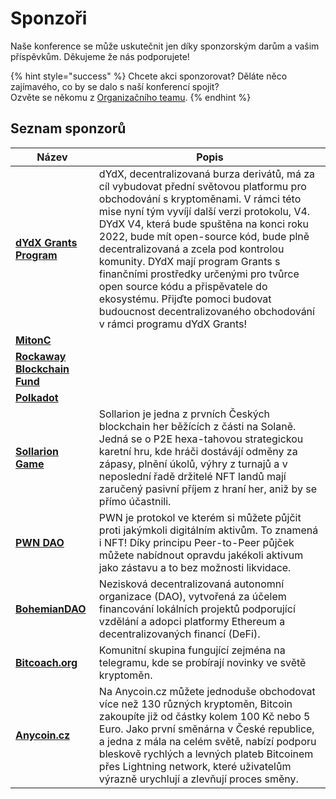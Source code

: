 # Sponzoři

Naše konference se může uskutečnit jen díky sponzorským darům a vašim příspěvkům. Děkujeme že nás podporujete!

{% hint style="success" %}
Chcete akci sponzorovat? Děláte něco zajímavého, co by se dalo s naší konferencí spojit?\
Ozvěte se někomu z [Organizačního teamu](organizacni-team/).
{% endhint %}

## Seznam sponzorů

| Název                                                       | Popis                                                                                                                                                                                                                                                                                                                                                                                                                                                                                                                                      |
| ----------------------------------------------------------- | ------------------------------------------------------------------------------------------------------------------------------------------------------------------------------------------------------------------------------------------------------------------------------------------------------------------------------------------------------------------------------------------------------------------------------------------------------------------------------------------------------------------------------------------ |
| [**dYdX Grants Program**](https://twitter.com/dydx_grants)  | dYdX, decentralizovaná burza derivátů, má za cíl vybudovat přední světovou platformu pro obchodování s kryptoměnami. V rámci této mise nyní tým vyvíjí další verzi protokolu, V4. DYdX V4, která bude spuštěna na konci roku 2022, bude mít open-source kód, bude plně decentralizovaná a zcela pod kontrolou komunity. DYdX mají program Grants s finančními prostředky určenými pro tvůrce open source kódu a přispěvatele do ekosystému. Přijďte pomoci budovat budoucnost decentralizovaného obchodování v rámci programu dYdX Grants! |
| [**MitonC**](https://twitter.com/mitoncfund)                |                                                                                                                                                                                                                                                                                                                                                                                                                                                                                                                                            |
| [**Rockaway Blockchain Fund**](https://twitter.com/rbf_cap) |                                                                                                                                                                                                                                                                                                                                                                                                                                                                                                                                            |
| [**Polkadot**](https://twitter.com/Polkadot)                |                                                                                                                                                                                                                                                                                                                                                                                                                                                                                                                                            |
| [**Sollarion Game**](https://twitter.com/solanagalaxynft)   | Sollarion je jedna z prvních Českých blockchain her běžících z části na Solaně. Jedná se o P2E hexa-tahovou strategickou karetní hru, kde hráči dostávájí odměny za zápasy, plnění úkolů, výhry z turnajů a v neposlední řadě držitelé NFT landů mají zaručený pasivní příjem z hraní her, aniž by se přímo účastnili.                                                                                                                                                                                                                     |
| [**PWN DAO**](https://twitter.com/pwndao)                   | PWN je protokol ve kterém si můžete půjčit proti jakýmkoli digitálním aktivům. To znamená i NFT! Díky principu Peer-to-Peer půjček můžete nabídnout opravdu jakékoli aktivum jako zástavu a to bez možnosti likvidace.                                                                                                                                                                                                                                                                                                                     |
| [**BohemianDAO**](https://twitter.com/bohemiandao)          | Nezisková decentralizovaná autonomní organizace (DAO), vytvořená za účelem financování lokálních projektů podporující vzdělání a adopci platformy Ethereum a decentralizovaných financí (DeFi).                                                                                                                                                                                                                                                                                                                                            |
| [**Bitcoach.org**](https://twitter.com/BitC0ach)            | Komunitní skupina fungující zejména na telegramu, kde se probírají novinky ve světě kryptoměn.                                                                                                                                                                                                                                                                                                                                                                                                                                             |
| [**Anycoin.cz**](https://twitter.com/anycoin_cz)            | Na Anycoin.cz můžete jednoduše obchodovat více než 130 různých kryptoměn, Bitcoin zakoupíte již od částky kolem 100 Kč nebo 5 Euro. Jako první směnárna v České republice, a jedna z mála na celém světě, nabízí podporu bleskově rychlých a levných plateb Bitcoinem přes Lightning network, které uživatelům výrazně urychlují a zlevňují proces směny.                                                                                                                                                                                  |

